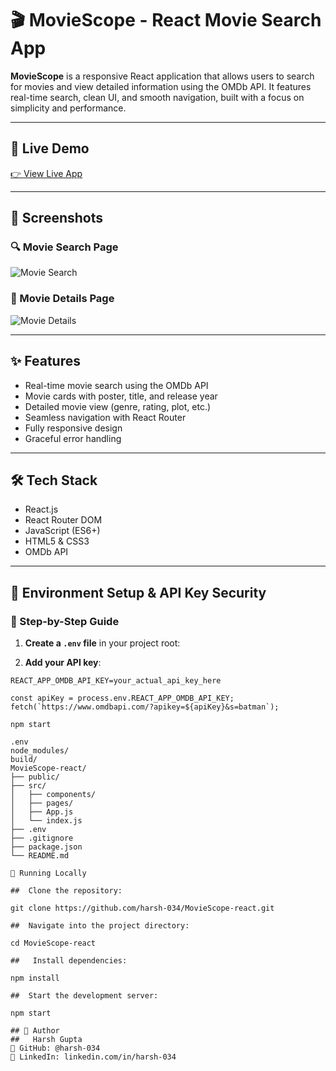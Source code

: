 # 🎬 MovieScope - React Movie Search App

**MovieScope** is a responsive React application that allows users to search for movies and view detailed information using the OMDb API. It features real-time search, clean UI, and smooth navigation, built with a focus on simplicity and performance.

---

## 🔗 Live Demo

[👉 View Live App](https://your-live-link.netlify.app)

---

## 📸 Screenshots

### 🔍 Movie Search Page  
![Movie Search](https://your-uploaded-screenshot-link-1)

### 🎥 Movie Details Page  
![Movie Details](https://your-uploaded-screenshot-link-2)

---

## ✨ Features

- Real-time movie search using the OMDb API  
- Movie cards with poster, title, and release year  
- Detailed movie view (genre, rating, plot, etc.)  
- Seamless navigation with React Router  
- Fully responsive design  
- Graceful error handling

---

## 🛠️ Tech Stack

- React.js  
- React Router DOM  
- JavaScript (ES6+)  
- HTML5 & CSS3  
- OMDb API

---

## 🔐 Environment Setup & API Key Security

### 🧾 Step-by-Step Guide

1. **Create a `.env` file** in your project root:


2. **Add your API key**:

```env
REACT_APP_OMDB_API_KEY=your_actual_api_key_here

const apiKey = process.env.REACT_APP_OMDB_API_KEY;
fetch(`https://www.omdbapi.com/?apikey=${apiKey}&s=batman`);

npm start

.env
node_modules/
build/
MovieScope-react/
├── public/
├── src/
│   ├── components/
│   ├── pages/
│   ├── App.js
│   └── index.js
├── .env
├── .gitignore
├── package.json
└── README.md

🧪 Running Locally

##  Clone the repository:

git clone https://github.com/harsh-034/MovieScope-react.git 

##  Navigate into the project directory:

cd MovieScope-react

##   Install dependencies:

npm install

##  Start the development server:

npm start

## 👤 Author
##   Harsh Gupta
🔗 GitHub: @harsh-034
🔗 LinkedIn: linkedin.com/in/harsh-034
